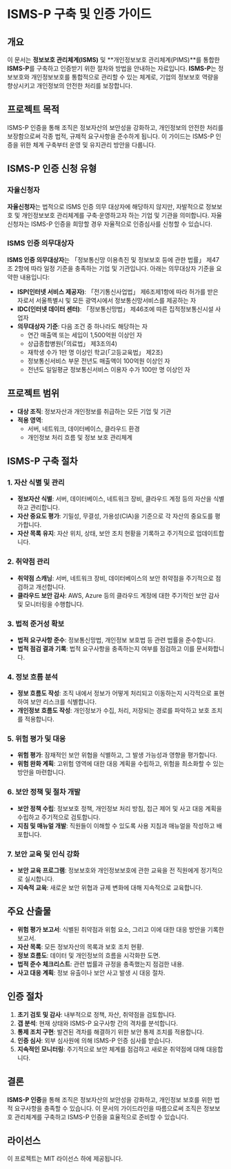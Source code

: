 # ISMS-P 구축 및 인증 가이드

## 개요

이 문서는 **정보보호 관리체계(ISMS)** 및 **개인정보보호 관리체계(PIMS)**를 통합한 **ISMS-P**를 구축하고 인증받기 위한 절차와 방법을 안내하는 자료입니다. **ISMS-P**는 정보보호와 개인정보보호를 통합적으로 관리할 수 있는 체계로, 기업의 정보보호 역량을 향상시키고 개인정보의 안전한 처리를 보장합니다.

## 프로젝트 목적

ISMS-P 인증을 통해 조직은 정보자산의 보안성을 강화하고, 개인정보의 안전한 처리를 보장함으로써 각종 법적, 규제적 요구사항을 준수하게 됩니다. 이 가이드는 ISMS-P 인증을 위한 체계 구축부터 운영 및 유지관리 방안을 다룹니다.

## ISMS-P 인증 신청 유형

### 자율신청자

**자율신청자**는 법적으로 ISMS 인증 의무 대상자에 해당하지 않지만, 자발적으로 정보보호 및 개인정보보호 관리체계를 구축·운영하고자 하는 기업 및 기관을 의미합니다. 자율신청자는 ISMS-P 인증을 희망할 경우 자율적으로 인증심사를 신청할 수 있습니다.

### ISMS 인증 의무대상자

**ISMS 인증 의무대상자**는 「정보통신망 이용촉진 및 정보보호 등에 관한 법률」 제47조 2항에 따라 일정 기준을 충족하는 기업 및 기관입니다. 아래는 의무대상자 기준을 요약한 내용입니다:

- **ISP(인터넷 서비스 제공자)**: 「전기통신사업법」 제6조제1항에 따라 허가를 받은 자로서 서울특별시 및 모든 광역시에서 정보통신망서비스를 제공하는 자
- **IDC(인터넷 데이터 센터)**: 「정보통신망법」 제46조에 따른 집적정보통신시설 사업자
- **의무대상자 기준**: 다음 조건 중 하나라도 해당하는 자
  - 연간 매출액 또는 세입이 1,500억원 이상인 자
  - 상급종합병원(「의료법」 제3조의4)
  - 재학생 수가 1만 명 이상인 학교(「고등교육법」 제2조)
  - 정보통신서비스 부문 전년도 매출액이 100억원 이상인 자
  - 전년도 일일평균 정보통신서비스 이용자 수가 100만 명 이상인 자

## 프로젝트 범위

- **대상 조직**: 정보자산과 개인정보를 취급하는 모든 기업 및 기관
- **적용 영역**:
  - 서버, 네트워크, 데이터베이스, 클라우드 환경
  - 개인정보 처리 흐름 및 정보 보호 관리체계

## ISMS-P 구축 절차

### 1. 자산 식별 및 관리
   - **정보자산 식별**: 서버, 데이터베이스, 네트워크 장비, 클라우드 계정 등의 자산을 식별하고 관리합니다.
   - **자산 중요도 평가**: 기밀성, 무결성, 가용성(CIA)을 기준으로 각 자산의 중요도를 평가합니다.
   - **자산 목록 유지**: 자산 위치, 상태, 보안 조치 현황을 기록하고 주기적으로 업데이트합니다.

### 2. 취약점 관리
   - **취약점 스캐닝**: 서버, 네트워크 장비, 데이터베이스의 보안 취약점을 주기적으로 점검하고 개선합니다.
   - **클라우드 보안 감사**: AWS, Azure 등의 클라우드 계정에 대한 주기적인 보안 감사 및 모니터링을 수행합니다.

### 3. 법적 준거성 확보
   - **법적 요구사항 준수**: 정보통신망법, 개인정보 보호법 등 관련 법률을 준수합니다.
   - **법적 점검 결과 기록**: 법적 요구사항을 충족하는지 여부를 점검하고 이를 문서화합니다.

### 4. 정보 흐름 분석
   - **정보 흐름도 작성**: 조직 내에서 정보가 어떻게 처리되고 이동하는지 시각적으로 표현하여 보안 리스크를 식별합니다.
   - **개인정보 흐름도 작성**: 개인정보가 수집, 처리, 저장되는 경로를 파악하고 보호 조치를 적용합니다.

### 5. 위험 평가 및 대응
   - **위험 평가**: 잠재적인 보안 위협을 식별하고, 그 발생 가능성과 영향을 평가합니다.
   - **위험 완화 계획**: 고위험 영역에 대한 대응 계획을 수립하고, 위험을 최소화할 수 있는 방안을 마련합니다.

### 6. 보안 정책 및 절차 개발
   - **보안 정책 수립**: 정보보호 정책, 개인정보 처리 방침, 접근 제어 및 사고 대응 계획을 수립하고 주기적으로 검토합니다.
   - **지침 및 매뉴얼 개발**: 직원들이 이해할 수 있도록 사용 지침과 매뉴얼을 작성하고 배포합니다.

### 7. 보안 교육 및 인식 강화
   - **보안 교육 프로그램**: 정보보호와 개인정보보호에 관한 교육을 전 직원에게 정기적으로 실시합니다.
   - **지속적 교육**: 새로운 보안 위협과 규제 변화에 대해 지속적으로 교육합니다.

## 주요 산출물
- **위험 평가 보고서**: 식별된 취약점과 위험 요소, 그리고 이에 대한 대응 방안을 기록한 보고서.
- **자산 목록**: 모든 정보자산의 목록과 보호 조치 현황.
- **정보 흐름도**: 데이터 및 개인정보의 흐름을 시각화한 도면.
- **법적 준수 체크리스트**: 관련 법률과 규정을 충족했는지 점검한 내용.
- **사고 대응 계획**: 정보 유출이나 보안 사고 발생 시 대응 절차.

## 인증 절차

1. **초기 검토 및 감사**: 내부적으로 정책, 자산, 취약점을 검토합니다.
2. **갭 분석**: 현재 상태와 ISMS-P 요구사항 간의 격차를 분석합니다.
3. **통제 조치 구현**: 발견된 격차를 해결하기 위한 보안 통제 조치를 적용합니다.
4. **인증 심사**: 외부 심사원에 의해 ISMS-P 인증 심사를 받습니다.
5. **지속적인 모니터링**: 주기적으로 보안 체계를 점검하고 새로운 취약점에 대해 대응합니다.

## 결론

**ISMS-P 인증**을 통해 조직은 정보자산의 보안성을 강화하고, 개인정보 보호를 위한 법적 요구사항을 충족할 수 있습니다. 이 문서의 가이드라인을 따름으로써 조직은 정보보호 관리체계를 구축하고 ISMS-P 인증을 효율적으로 준비할 수 있습니다.

## 라이선스
이 프로젝트는 MIT 라이선스 하에 제공됩니다.
